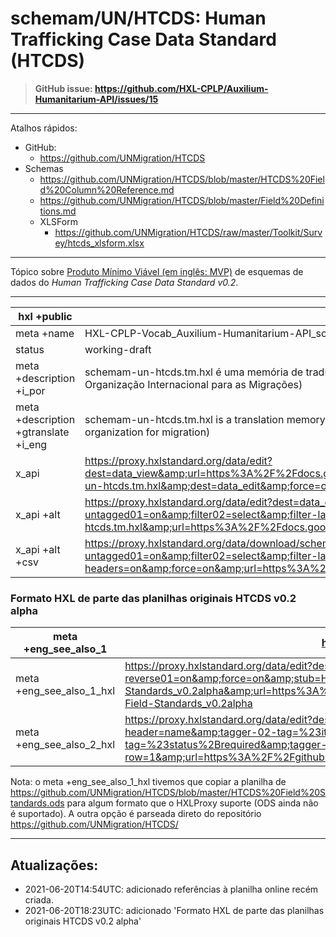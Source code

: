# schemam/UN/HTCDS: Human Trafficking Case Data Standard (HTCDS)

> **GitHub issue: https://github.com/HXL-CPLP/Auxilium-Humanitarium-API/issues/15**


<!--
TODO: https://stoplight.io/blog/openapi-json-schema/
TODO: https://github.com/better/jsonschema2db
-->

---

Atalhos rápidos:
- GitHub:
  - https://github.com/UNMigration/HTCDS
- Schemas
  - https://github.com/UNMigration/HTCDS/blob/master/HTCDS%20Field%20Column%20Reference.md
  - https://github.com/UNMigration/HTCDS/blob/master/Field%20Definitions.md
  - XLSForm
    - https://github.com/UNMigration/HTCDS/raw/master/Toolkit/Survey/htcds_xlsform.xlsx

---

Tópico sobre [Produto Mínimo Viável (em inglês: MVP)](https://pt.wikipedia.org/wiki/Produto_vi%C3%A1vel_m%C3%ADnimo) de esquemas de dados do _Human Trafficking Case Data Standard v0.2_.


---


hxl +public | &nbsp;
-- | --
meta +name | HXL-CPLP-Vocab_Auxilium-Humanitarium-API_schemam-un-htcds
status | working-draft
meta +description +i_por | schemam-un-htcds.tm.hxl é uma memória de tradução organizada pelo HXL-CPLPdo Human Trafficking Case Data Standard (HTCDS) da Organização das Nações Unidas(mais especificamente a Organização Internacional para as Migrações)
meta +description +gtranslate +i_eng | schemam-un-htcds.tm.hxl is a translation memory organized by HXL-CPLPof the Human Trafficking Case Data Standard (HTCDs) of the United Nations Organization(More specifically the international organization for migration)
x_api | https://proxy.hxlstandard.org/data/edit?dest=data_view&amp;url=https%3A%2F%2Fdocs.google.com%2Fspreadsheets%2Fd%2F1ih3ouvx_n8W5ntNcYBqoyZ2NRMdaA0LRg5F9mGriZm4%2Fedit%23gid%3D1292720422&amp;stub=schemam-un-htcds.tm.hxl&amp;dest=data_edit&amp;force=on
x_api +alt | https://proxy.hxlstandard.org/data/edit?dest=data_edit&amp;filter01=cut&amp;filter-label01=Non+%23meta&amp;cut-exclude-tags01=%23meta&amp;cut-skip-untagged01=on&amp;filter02=select&amp;filter-label02=%23status%3E-1&amp;select-query02-01=%23status%3E-1&amp;strip-headers=on&amp;force=on&amp;stub=schemam-un-htcds.tm.hxl&amp;url=https%3A%2F%2Fdocs.google.com%2Fspreadsheets%2Fd%2F1ih3ouvx_n8W5ntNcYBqoyZ2NRMdaA0LRg5F9mGriZm4%2Fedit%23gid%3D1292720422&amp;stub=schemam.tm.hxl
x_api +alt +csv | https://proxy.hxlstandard.org/data/download/schemam-un-htcds_tm_hxl.csv?dest=data_edit&amp;filter01=cut&amp;filter-label01=Non+%23meta&amp;cut-exclude-tags01=%23meta&amp;cut-skip-untagged01=on&amp;filter02=select&amp;filter-label02=%23status%3E-1&amp;select-query02-01=%23status%3E-1&amp;strip-headers=on&amp;force=on&amp;url=https%3A%2F%2Fdocs.google.com%2Fspreadsheets%2Fd%2F1ih3ouvx_n8W5ntNcYBqoyZ2NRMdaA0LRg5F9mGriZm4%2Fedit%23gid%3D1292720422


### Formato HXL de parte das planilhas originais HTCDS v0.2 alpha

meta +eng_see_also_1 | https://docs.google.com/spreadsheets/d/1bbJjLTQHdcfUc808wpTpkkr57FLUNQEbbO9xQtPf76k/edit#gid=1094293557
-- | --
meta +eng_see_also_1_hxl | https://proxy.hxlstandard.org/data/edit?dest=data_edit&amp;filter01=select&amp;filter-label01=%23status+non+vacuum&amp;select-query01-01=%23status%3D&amp;select-reverse01=on&amp;force=on&amp;stub=HTCDS-Field-Standards_v0.2alpha&amp;url=https%3A%2F%2Fdocs.google.com%2Fspreadsheets%2Fd%2F1bbJjLTQHdcfUc808wpTpkkr57FLUNQEbbO9xQtPf76k%2Fedit%23gid%3D1094293557&amp;stub=HTCDS-Field-Standards_v0.2alpha
meta +eng_see_also_2_hxl | https://proxy.hxlstandard.org/data/edit?dest=data_edit&amp;stub=htcds_xlsform&amp;tagger-match-all=on&amp;tagger-01-header=type&amp;tagger-01-tag=%23item%2Btype&amp;tagger-02-header=name&amp;tagger-02-tag=%23item%2Bname&amp;tagger-03-header=label&amp;tagger-03-tag=%23item%2Blabel&amp;tagger-04-header=required&amp;tagger-04-tag=%23status%2Brequired&amp;tagger-05-header=calculation&amp;tagger-05-tag=%23item%2Bcalculation&amp;header-row=1&amp;url=https%3A%2F%2Fgithub.com%2FUNMigration%2FHTCDS%2Fraw%2Fmaster%2FToolkit%2FSurvey%2Fhtcds_xlsform.xlsx

Nota: o meta +eng_see_also_1_hxl tivemos que copiar a planilha de https://github.com/UNMigration/HTCDS/blob/master/HTCDS%20Field%20Standards.ods para algum formato que o HXLProxy suporte (ODS ainda não é suportado). A outra opção é parseada direto do repositório https://github.com/UNMigration/HTCDS/

---

## Atualizações:
- 2021-06-20T14:54UTC: adicionado referências à planilha online recém criada.
- 2021-06-20T18:23UTC:  adicionado 'Formato HXL de parte das planilhas originais HTCDS v0.2 alpha'
